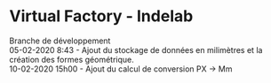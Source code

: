﻿# Virtual Factory - Indelab
 Branche de développement  
 05-02-2020 8:43 - Ajout du stockage de données en milimètres et la création des formes géométrique.  
 10-02-2020 15h00 - Ajout du calcul de conversion PX -> Mm  
